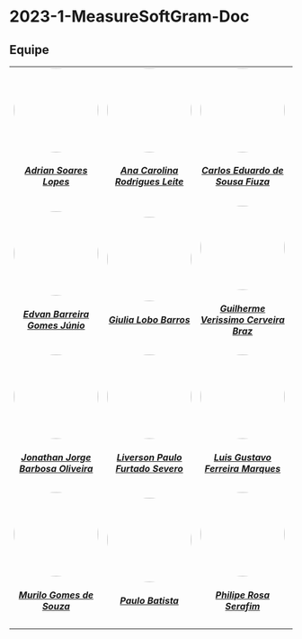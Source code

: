 # 2023-1-MeasureSoftGram-Doc

## Equipe

<center>

<table style="margin-left: auto; margin-right: auto;">
    <tr>
        <td align="center">
            <a href="https://github.com/SwampTG ">
                <img style="border-radius: 50%;" src="https://github.com/SwampTG.png" width="150px;"/>
                <h5 class="text-center">Adrian Soares Lopes</h5>
            </a>
        </td>
        <td align="center">
            <a href="https://github.com/AnaCarolinaRodriguesLeite">
                <img style="border-radius: 50%;" src="https://github.com/AnaCarolinaRodriguesLeite.png" width="150px;"/>
                <h5 class="text-center">Ana Carolina Rodrigues Leite</h5>
            </a>
        </td>
        <td align="center">
            <a href="https://github.com/CarlosFiuza">
                <img style="border-radius: 50%;" src="https://github.com/CarlosFiuza.png" width="150px;"/>
                <h5 class="text-center">Carlos Eduardo de Sousa Fiuza</h5>
            </a>
        </td>
        <td align="center">
            <a href="https://github.com/DaviMatheus">
                <img style="border-radius: 50%;" src="https://github.com/DaviMatheus.png" width="150px;"/>
                <h5 class="text-center">Davi Matheus da Rocha de Oliveira</h5>
            </a>
        </td>
        </tr>
        <td align="center">
            <a href="https://github.com/eddie-gomes">
                <img style="border-radius: 50%;" src="https://github.com/eddie-gomes.png" width="150px;"/>
                <h5 class="text-center">Edvan Barreira Gomes Júnio</h5>
            </a>
        </td>
        <td align="center">
            <a href="https://github.com/Giuulob89">
                <img style="border-radius: 50%;" src="https://github.com/Giuulob89.png" width="150px;"/>
                <h5 class="text-center">Giulia Lobo Barros</h5>
            </a>
        </td>
        <td align="center">
            <a href="https://github.com/GuilhermeBraz">
                <img style="border-radius: 50%;" src="https://github.com/GuilhermeBraz.png" width="150px;"/>
                <h5 class="text-center">Guilherme Verissimo Cerveira Braz</h5>
            </a>
        </td>
        <td align="center">
            <a href="https://github.com/igorq937">
                <img style="border-radius: 50%;" src="https://github.com/igorq937.png" width="150px;"/>
                <h5 class="text-center">Igor Queiroz Lima</h5>
            </a>
        </td>
    </tr>
    <tr>
        <td align="center">
            <a href="https://github.com/Jonathan-Oliveira">
                <img style="border-radius: 50%;" src="https://github.com/Jonathan-Oliveira.png" width="150px;"/>
                <h5 class="text-center">Jonathan Jorge Barbosa Oliveira</h5>
            </a>
        </td>
        <td align="center">
            <a href="https://github.com/liversonp">
                <img style="border-radius: 50%;" src="https://github.com/liversonp.png" width="150px;"/>
                <h5 class="text-center">Liverson Paulo Furtado Severo</h5>
            </a>
        </td>
        <td align="center">
            <a href="https://github.com/luisgfmarques">
                <img style="border-radius: 50%;" src="https://github.com/luisgfmarques.png" width="150px;"/>
                <h5 class="text-center">Luis Gustavo Ferreira Marques</h5>
            </a>
        </td>
        <td align="center">
            <a href="https://github.com/marcosgtavares">
                <img style="border-radius: 50%;" src="https://github.com/marcosgtavares.png" width="150px;"/>
                <h5 class="text-center">Marcos Gabriel Tavares</h5>
            </a>
        </td>
    </tr>
    <tr>
        <td align="center">
            <a href="https://github.com/murilogds">
                <img style="border-radius: 50%;" src="https://github.com/murilogds.png" width="150px;"/>
                <h5 class="text-center">Murilo Gomes de Souza</h5>
            </a>
        </td>
        <td align="center">
            <a href="https://github.com/higton">
                <img style="border-radius: 50%;" src="https://github.com/higton.png" width="150px;"/>
                <h5 class="text-center">Paulo Batista</h5>
            </a>
        </td>
        <td align="center">
            <a href="https://github.com/philipeserafim">
                <img style="border-radius: 50%;" src="https://github.com/philipeserafim.png" width="150px;"/>
                <h5 class="text-center">Philipe Rosa Serafim</h5>
            </a>
        </td>
        <td align="center">
            <a href="https://github.com/WashingtonBispo">
                <img style="border-radius: 50%;" src="https://github.com/WashingtonBispo.png" width="150px;"/>
                <h5 class="text-center">Washington Bispo Arishita Júnior </h5>
            </a>
        </td>
    </tr>

</table>

</center>
